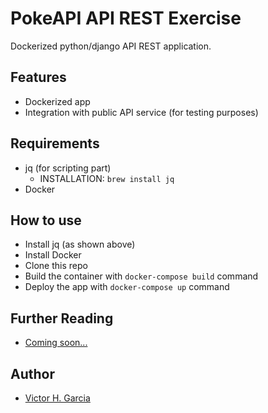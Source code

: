 # PokeAPI API REST Exercise

Dockerized python/django API REST application.

## Features

- Dockerized app
- Integration with public API service (for testing purposes)

## Requirements

- jq (for scripting part)
  - INSTALLATION: 
  `brew install jq`
- Docker

## How to use

- Install jq (as shown above)
- Install Docker
- Clone this repo
- Build the container with `docker-compose build` command
- Deploy the app with `docker-compose up` command

## Further Reading

- [Coming soon...](https://)

## Author

- [Victor H. Garcia](https://github.com/vgarcia13)
